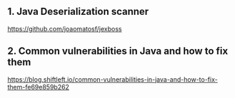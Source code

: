 ## 1. Java Deserialization scanner
https://github.com/joaomatosf/jexboss

## 2. Common vulnerabilities in Java and how to fix them
https://blog.shiftleft.io/common-vulnerabilities-in-java-and-how-to-fix-them-fe69e859b262

